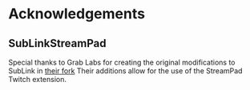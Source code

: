 # Acknowledgements

## SubLinkStreamPad
Special thanks to Grab Labs for creating the original modifications to SubLink in [their fork](https://github.com/grablabs/external_SubLink)
Their additions allow for the use of the StreamPad Twitch extension.

